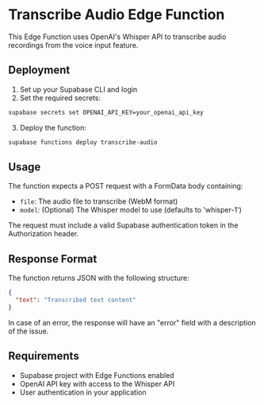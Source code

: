 # Transcribe Audio Edge Function

This Edge Function uses OpenAI's Whisper API to transcribe audio recordings from the voice input feature.

## Deployment

1. Set up your Supabase CLI and login
2. Set the required secrets:

```bash
supabase secrets set OPENAI_API_KEY=your_openai_api_key
```

3. Deploy the function:

```bash
supabase functions deploy transcribe-audio
```

## Usage

The function expects a POST request with a FormData body containing:
- `file`: The audio file to transcribe (WebM format)
- `model`: (Optional) The Whisper model to use (defaults to 'whisper-1')

The request must include a valid Supabase authentication token in the Authorization header.

## Response Format

The function returns JSON with the following structure:

```json
{
  "text": "Transcribed text content"
}
```

In case of an error, the response will have an "error" field with a description of the issue.

## Requirements

- Supabase project with Edge Functions enabled
- OpenAI API key with access to the Whisper API
- User authentication in your application 